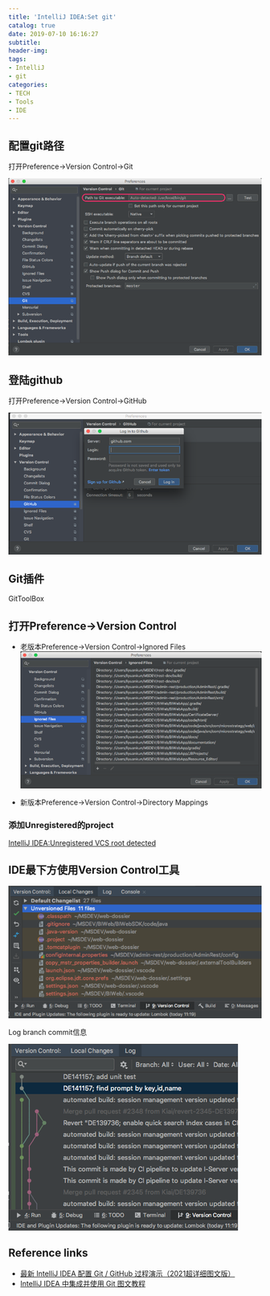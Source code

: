 ```yaml
---
title: 'IntelliJ IDEA:Set git'
catalog: true
date: 2019-07-10 16:16:27
subtitle:
header-img:
tags:
- IntelliJ
- git
categories:
- TECH
- Tools
- IDE
---
```


## 配置git路径

打开Preference->Version Control->Git

![Git](https://github.com/CatherineLiyuankun/PictureBed/raw/master/blog/post/IntelliJ-IDEA-Set-git/git.png)

## 登陆github

打开Preference->Version Control->GitHub

![GitHub](https://github.com/CatherineLiyuankun/PictureBed/raw/master/blog/post/IntelliJ-IDEA-Set-git/github.png)

## Git插件

GitToolBox

## 打开Preference->Version Control

- 老版本Preference->Version Control->Ignored Files
   ![Ignored Files](https://github.com/CatherineLiyuankun/PictureBed/raw/master/blog/post/IntelliJ-IDEA-Set-git/Ignored%20Files.png)

- 新版本Preference->Version Control->Directory Mappings

### 添加Unregistered的project
<!-- [IntelliJ IDEA:Unregistered VCS root detected](../../../../2019/07/10/IntelliJ-IDEA-Unregistered-VCS-root-detected/) -->
[IntelliJ IDEA:Unregistered VCS root detected](../IntelliJ-IDEA-Unregistered-VCS-root-detected.html)

## IDE最下方使用Version Control工具

![Version Control](https://github.com/CatherineLiyuankun/PictureBed/raw/master/blog/post/IntelliJ-IDEA-Set-git/Version%20Control.png)

Log branch commit信息

![Log](https://github.com/CatherineLiyuankun/PictureBed/raw/master/blog/post/IntelliJ-IDEA-Set-git/log.png)

## Reference links

- [最新 IntelliJ IDEA 配置 Git / GitHub 过程演示（2021超详细图文版）](https://www.cnblogs.com/poscana/p/14920720.html)
- [IntelliJ IDEA 中集成并使用 Git 图文教程](https://segmentfault.com/a/1190000041226135)

